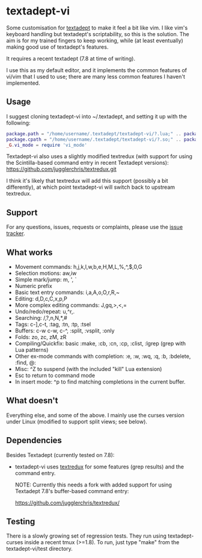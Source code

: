 textadept-vi
============

Some customisation for [textadept](http://foicica.com/textadept) to make it
feel a bit like vim.  I like vim's keyboard handling but textadept's
scriptability, so this is the solution.  The aim is for my trained fingers
to keep working, while (at least eventually) making good use of textadept's
features.

It requires a recent textadept (7.8 at time of writing).

I use this as my default editor, and it implements the common features of
vi/vim that I used to use; there are many less common features I haven't
implemented.

Usage
-----
I suggest cloning textadept-vi into ~/.textadept, and setting it up with the
following:

```lua
package.path = "/home/username/.textadept/textadept-vi/?.lua;" .. package.path
package.cpath = "/home/username/.textadept/textadept-vi/?.so;" .. package.cpath
_G.vi_mode = require 'vi_mode'
```

Textadept-vi also uses a slightly modified textredux (with support for using
the Scintilla-based command entry in recent Textadept versions):
    https://github.com/jugglerchris/textredux.git

I think it's likely that textredux will add this support (possibly a bit
differently), at which point textadept-vi will switch back to upstream
textredux.

Support
-------
For any questions, issues, requests or complaints, please use the [issue
tracker](https://github.com/jugglerchris/textadept-vi/issues).

What works
----------
* Movement commands: h,j,k,l,w,b,e,H,M,L,%,^,$,0,G
* Selection motions: aw,iw
* Simple mark/jump: m, ', `
* Numeric prefix
* Basic text entry commands: i,a,A,o,O,r,R,~
* Editing: d,D,c,C,x,p,P
* More complex editing commands: J,gq,>,<,=
* Undo/redo/repeat: u,^r,.
* Searching: /,?,n,N,*,#
* Tags: c-],c-t, :tag, :tn, :tp, :tsel
* Buffers: c-w c-w, c-^, :split, :vsplit, :only
* Folds: zo, zc, zM, zR
* Compiling/Quickfix: basic :make, :cb, :cn, :cp, :clist, :lgrep (grep with Lua patterns)
* Other ex-mode commands with completion: :e, :w, :wq, :q, :b, :bdelete, :find, @:
* Misc: ^Z to suspend (with the included "kill" Lua extension)
* Esc to return to command mode
* In insert mode: ^p to find matching completions in the current buffer.

What doesn't
------------
Everything else, and some of the above.  I mainly use the curses version
under Linux (modified to support split views; see below).

Dependencies
------------
Besides Textadept (currently tested on 7.8):
* textadept-vi uses [textredux](http://rgieseke.github.io/textredux/)
  for some features (grep results) and the command entry.
  
  NOTE: Currently this needs a fork with added support for using
  Textadept 7.8's buffer-based command entry:
  
  https://github.com/jugglerchris/textredux/

Testing
-------
There is a slowly growing set of regression tests.  They run using
textadept-curses inside a recent tmux (>=1.8).  To run, just type "make"
from the textadept-vi/test directory.